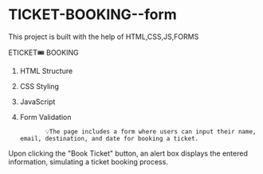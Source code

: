 # TICKET-BOOKING--form
This project is built with the help of HTML,CSS,JS,FORMS

ETICKET🎟️ BOOKING


1)  HTML Structure
2)  CSS Styling
3)  JavaScript
4)  Form Validation

               💡The page includes a form where users can input their name, email, destination, and date for booking a ticket. 
 Upon clicking the "Book Ticket" button, an alert box displays the entered information, simulating a ticket booking process.
